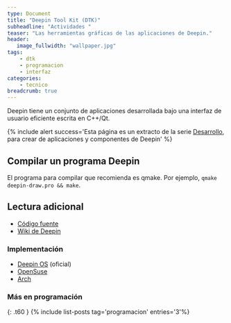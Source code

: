 ```yaml
---
type: Document
title: "Deepin Tool Kit (DTK)"
subheadline: "Actividades "
teaser: "Las herramientas gráficas de las aplicaciones de Deepin."
header:
   image_fullwidth: "wallpaper.jpg"
tags:
    - dtk
    - programacion
    - interfaz
categories:
    - tecnico
breadcrumb: true    
---
```

Deepin tiene un conjunto de aplicaciones desarrollada bajo una interfaz de usuario eficiente escrita en C++/Qt.

{% include alert success='Esta página es un extracto de la serie <a href="/desarrollo">Desarrollo</a>, para crear de aplicaciones y componentes de Deepin' %}
## Compilar un programa Deepin

El programa para compilar que recomienda es qmake. Por ejemplo, `qmake deepin-draw.pro && make`.

## Lectura adicional
* [Código fuente](https://github.com/linuxdeepin/deepin-tool-kit)
* [Wiki de Deepin](https://wiki.deepin.org/index.php?title=Dtk&language=en)

### Implementación
* [Deepin OS](http://packages.deepin.com/deepin/pool/main/d/deepin-tool-kit/) (oficial)
* [OpenSuse](https://software.opensuse.org/package/deepin-tool-kit)
* [Arch](https://www.archlinux.org/packages/community/x86_64/dtkcore/)

### Más en programación
{: .t60 }
{% include list-posts tag='programacion' entries='3'%}
